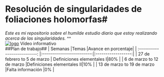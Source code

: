 # Resolución de singularidades de foliaciones holomorfas#
_Este es mi repositorio sobre el humilde estudio diario que estoy realizando acerca de las singularidades._ ^^<br /> 
[![logo](https://cdn1.iconfinder.com/data/icons/logotypes/32/youtube-128.png)](https://youtu.be/7FaqwZ3L5aM) Vídeo informativo<br /> 
##Plan de trabajo##
| Semanas                      |Temas                      |Avance en porcentaje|
| :--------------------------: |:-------------------------:|:------------------:|
| 27 de febrero to 5 de marzo  | Definiciones elementales I|80%                 |
| 6 de marzo to 12 de marzo    |Definiciones elementales II|10%                 |
| 13 de marzo to 19 de marzo   |Falta información          |0%                  |

